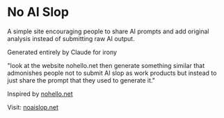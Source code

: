 # No AI Slop

A simple site encouraging people to share AI prompts and add original analysis instead of submitting raw AI output.

Generated entirely by Claude for irony

"look at the website nohello.net then generate something similar that admonishes people not to submit AI slop as work products but instead to just share the prompt that they used to generate it."

Inspired by [nohello.net](https://nohello.net)

Visit: [noaislop.net](https://noaislop.net)
